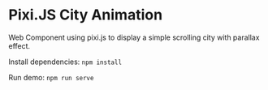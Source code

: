 # Pixi.JS City Animation

Web Component using pixi.js to display a simple scrolling city with parallax effect.

Install dependencies: `npm install`

Run demo: `npm run serve`